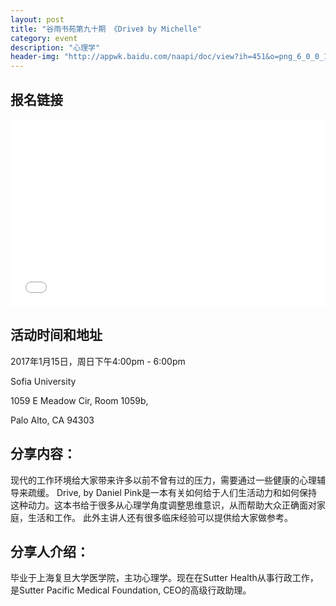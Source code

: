 ```yaml
---
layout: post
title: "谷雨书苑第九十期 《Drive》 by Michelle"
category: event
description: "心理学"
header-img: "http://appwk.baidu.com/naapi/doc/view?ih=451&o=png_6_0_0_106_179_691_485_892.979_1262.879&iw=806&ix=0&iy=0&aimw=806&rn=1&doc_id=b94fa560ddccda38376baf68&pn=1&sign=8a02796be03edbafd89f039aad104cd7&type=1&app_ver=2.9.8.2&ua=bd_800_800_IncredibleS_2.9.8.2_2.3.7&bid=1&app_ua=IncredibleS&uid=&cuid=&fr=3&Bdi_bear=WIFI&from=3_10000&bduss=&pid=1&screen=800_800&sys_ver=2.3.7"
---
```


## 报名链接
<div style="width:100%; text-align:left;" ><iframe src="//eventbrite.com/tickets-external?eid=30240364745&ref=etckt" frameborder="0" height="300" width="100%" vspace="0" hspace="0" marginheight="5" marginwidth="5" scrolling="auto" allowtransparency="true"></iframe></div>
                 
## 活动时间和地址
2017年1月15日，周日下午4:00pm - 6:00pm

Sofia University 

1059 E Meadow Cir, Room 1059b,

Palo Alto, CA 94303

## 分享内容：
现代的工作环境给大家带来许多以前不曾有过的压力，需要通过一些健康的心理辅导来疏缓。 Drive, by Daniel Pink是一本有关如何给于人们生活动力和如何保持这种动力。这本书给于很多从心理学角度调整思维意识，从而帮助大众正确面对家庭，生活和工作。
此外主讲人还有很多临床经验可以提供给大家做参考。

## 分享人介绍：
毕业于上海复旦大学医学院，主功心理学。现在在Sutter Health从事行政工作，是Sutter Pacific Medical Foundation, CEO的高级行政助理。
